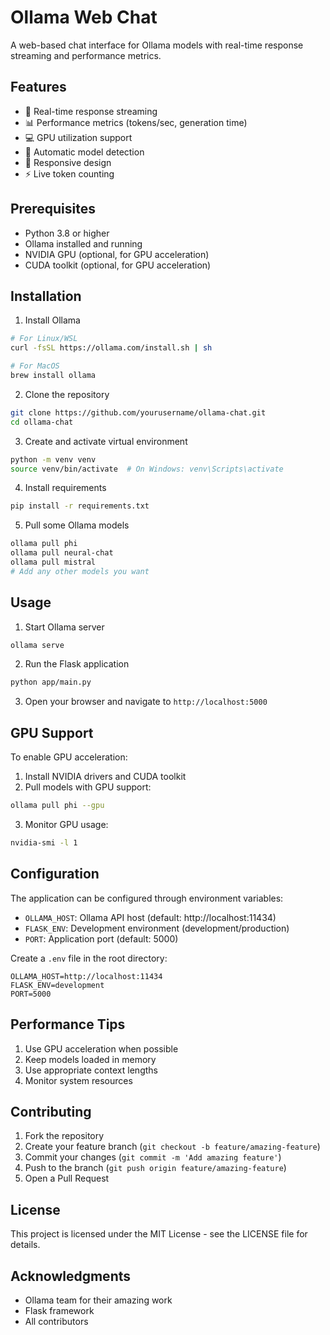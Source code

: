 # Ollama Web Chat

A web-based chat interface for Ollama models with real-time response streaming and performance metrics.

## Features

- 🚀 Real-time response streaming
- 📊 Performance metrics (tokens/sec, generation time)
- 💻 GPU utilization support
- 🔄 Automatic model detection
- 📱 Responsive design
- ⚡ Live token counting

## Prerequisites

- Python 3.8 or higher
- Ollama installed and running
- NVIDIA GPU (optional, for GPU acceleration)
- CUDA toolkit (optional, for GPU acceleration)

## Installation

1. Install Ollama
```bash
# For Linux/WSL
curl -fsSL https://ollama.com/install.sh | sh

# For MacOS
brew install ollama
```

2. Clone the repository
```bash
git clone https://github.com/yourusername/ollama-chat.git
cd ollama-chat
```

3. Create and activate virtual environment
```bash
python -m venv venv
source venv/bin/activate  # On Windows: venv\Scripts\activate
```

4. Install requirements
```bash
pip install -r requirements.txt
```

5. Pull some Ollama models
```bash
ollama pull phi
ollama pull neural-chat
ollama pull mistral
# Add any other models you want
```

## Usage

1. Start Ollama server
```bash
ollama serve
```

2. Run the Flask application
```bash
python app/main.py
```

3. Open your browser and navigate to `http://localhost:5000`

## GPU Support

To enable GPU acceleration:

1. Install NVIDIA drivers and CUDA toolkit
2. Pull models with GPU support:
```bash
ollama pull phi --gpu
```

3. Monitor GPU usage:
```bash
nvidia-smi -l 1
```

## Configuration

The application can be configured through environment variables:

- `OLLAMA_HOST`: Ollama API host (default: http://localhost:11434)
- `FLASK_ENV`: Development environment (development/production)
- `PORT`: Application port (default: 5000)

Create a `.env` file in the root directory:
```env
OLLAMA_HOST=http://localhost:11434
FLASK_ENV=development
PORT=5000
```

## Performance Tips

1. Use GPU acceleration when possible
2. Keep models loaded in memory
3. Use appropriate context lengths
4. Monitor system resources

## Contributing

1. Fork the repository
2. Create your feature branch (`git checkout -b feature/amazing-feature`)
3. Commit your changes (`git commit -m 'Add amazing feature'`)
4. Push to the branch (`git push origin feature/amazing-feature`)
5. Open a Pull Request

## License

This project is licensed under the MIT License - see the LICENSE file for details.

## Acknowledgments

- Ollama team for their amazing work
- Flask framework
- All contributors 